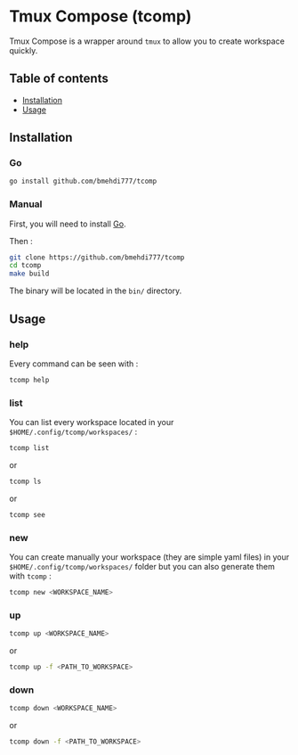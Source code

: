 # Tmux Compose (tcomp)

Tmux Compose is a wrapper around `tmux` to allow you to create workspace 
quickly. 

## Table of contents

- [Installation](#installation)
- [Usage](#usage)

## Installation

### Go

```sh
go install github.com/bmehdi777/tcomp
```

### Manual

First, you will need to install [Go](https://go.dev/doc/install).

Then :

```sh
git clone https://github.com/bmehdi777/tcomp
cd tcomp
make build
```

The binary will be located in the `bin/` directory.

## Usage

### help

Every command can be seen with :

```sh
tcomp help
```

### list

You can list every workspace located in your `$HOME/.config/tcomp/workspaces/` 
:

```sh
tcomp list
```

or

```sh
tcomp ls
```

or

```sh
tcomp see
```

### new

You can create manually your workspace (they are simple yaml files) in your 
`$HOME/.config/tcomp/workspaces/` folder but you can also generate them with
`tcomp` : 


```sh
tcomp new <WORKSPACE_NAME>
```

### up

```sh
tcomp up <WORKSPACE_NAME>
```

or 

```sh
tcomp up -f <PATH_TO_WORKSPACE>
```

### down

```sh
tcomp down <WORKSPACE_NAME>
```

or 

```sh
tcomp down -f <PATH_TO_WORKSPACE>
```
